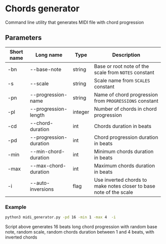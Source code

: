 # Chords generator
Command line utility that generates MIDI file with chord progression

## Parameters

Short name | Long name | Type |Description
------------ | ------------- | ------------- | ------------- |
-bn | --base-note | string | Base or root note of the scale from `NOTES` constant
-s | --scale | string | Scale name from `SCALES` constant
-pn | --progression-name | string | Name of chord progression from `PROGRESSIONS` constant
-pl | --progression-length | integer | Number of chords in chord progression
-cd | --chord-duration | int | Chords duration in beats
-pd | --progression-duration | int | Chord progression duration in beats
-min | --min-chord-duration | int | Minimum chords duration in beats
-max | --max-chord-duration | int | Maximum chords duration in beats
-i | --auto-inversions | flag | Use inverted chords to make notes  closer to base note of the scale


### Example 
```bash
python3 midi_generator.py -pd 16 -min 1 -max 4  -i
```

Script above generates 16 beats long chord progression with random base note, random scale, random chords duration between 1 and 4 beats, with inverted chords

